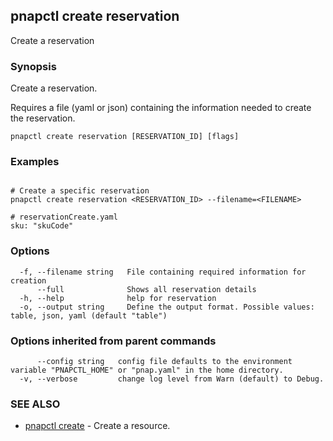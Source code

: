 ## pnapctl create reservation

Create a reservation

### Synopsis

Create a reservation.
	
Requires a file (yaml or json) containing the information needed to create the reservation.

```
pnapctl create reservation [RESERVATION_ID] [flags]
```

### Examples

```

# Create a specific reservation
pnapctl create reservation <RESERVATION_ID> --filename=<FILENAME>

# reservationCreate.yaml
sku: "skuCode"
```

### Options

```
  -f, --filename string   File containing required information for creation
      --full              Shows all reservation details
  -h, --help              help for reservation
  -o, --output string     Define the output format. Possible values: table, json, yaml (default "table")
```

### Options inherited from parent commands

```
      --config string   config file defaults to the environment variable "PNAPCTL_HOME" or "pnap.yaml" in the home directory.
  -v, --verbose         change log level from Warn (default) to Debug.
```

### SEE ALSO

* [pnapctl create](pnapctl_create.md)	 - Create a resource.

